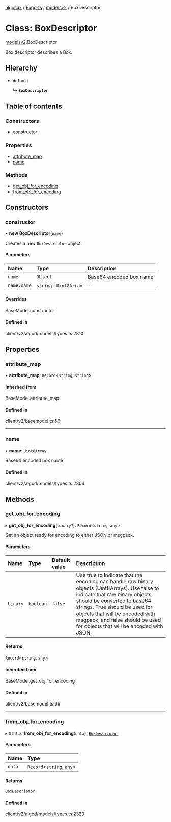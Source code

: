 [algosdk](../README.md) / [Exports](../modules.md) / [modelsv2](../modules/modelsv2.md) / BoxDescriptor

# Class: BoxDescriptor

[modelsv2](../modules/modelsv2.md).BoxDescriptor

Box descriptor describes a Box.

## Hierarchy

- `default`

  ↳ **`BoxDescriptor`**

## Table of contents

### Constructors

- [constructor](modelsv2.BoxDescriptor.md#constructor)

### Properties

- [attribute\_map](modelsv2.BoxDescriptor.md#attribute_map)
- [name](modelsv2.BoxDescriptor.md#name)

### Methods

- [get\_obj\_for\_encoding](modelsv2.BoxDescriptor.md#get_obj_for_encoding)
- [from\_obj\_for\_encoding](modelsv2.BoxDescriptor.md#from_obj_for_encoding)

## Constructors

### constructor

• **new BoxDescriptor**(`name`)

Creates a new `BoxDescriptor` object.

#### Parameters

| Name | Type | Description |
| :------ | :------ | :------ |
| `name` | `Object` | Base64 encoded box name |
| `name.name` | `string` \| `Uint8Array` | - |

#### Overrides

BaseModel.constructor

#### Defined in

client/v2/algod/models/types.ts:2310

## Properties

### attribute\_map

• **attribute\_map**: `Record`\<`string`, `string`\>

#### Inherited from

BaseModel.attribute\_map

#### Defined in

client/v2/basemodel.ts:56

___

### name

• **name**: `Uint8Array`

Base64 encoded box name

#### Defined in

client/v2/algod/models/types.ts:2304

## Methods

### get\_obj\_for\_encoding

▸ **get_obj_for_encoding**(`binary?`): `Record`\<`string`, `any`\>

Get an object ready for encoding to either JSON or msgpack.

#### Parameters

| Name | Type | Default value | Description |
| :------ | :------ | :------ | :------ |
| `binary` | `boolean` | `false` | Use true to indicate that the encoding can handle raw binary objects (Uint8Arrays). Use false to indicate that raw binary objects should be converted to base64 strings. True should be used for objects that will be encoded with msgpack, and false should be used for objects that will be encoded with JSON. |

#### Returns

`Record`\<`string`, `any`\>

#### Inherited from

BaseModel.get\_obj\_for\_encoding

#### Defined in

client/v2/basemodel.ts:65

___

### from\_obj\_for\_encoding

▸ `Static` **from_obj_for_encoding**(`data`): [`BoxDescriptor`](modelsv2.BoxDescriptor.md)

#### Parameters

| Name | Type |
| :------ | :------ |
| `data` | `Record`\<`string`, `any`\> |

#### Returns

[`BoxDescriptor`](modelsv2.BoxDescriptor.md)

#### Defined in

client/v2/algod/models/types.ts:2323
